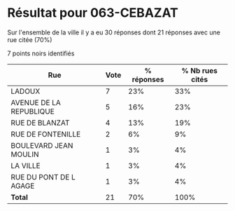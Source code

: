 # Résultat pour 063-CEBAZAT

Sur l'ensemble de la ville il y a eu 30 réponses dont 21 réponses avec une rue citée (70%)

7 points noirs identifiés

| Rue | Vote | % réponses | % Nb rues cités|
|-----|------|------------|----------------|
| LADOUX | 7 | 23% | 33%|
| AVENUE DE LA REPUBLIQUE | 5 | 16% | 23%|
| RUE DE BLANZAT | 4 | 13% | 19%|
| RUE DE FONTENILLE | 2 | 6% | 9%|
| BOULEVARD JEAN MOULIN | 1 | 3% | 4%|
| LA VILLE | 1 | 3% | 4%|
| RUE DU PONT DE L AGAGE | 1 | 3% | 4%|
| **Total** | 21 | 70% | 100%|
